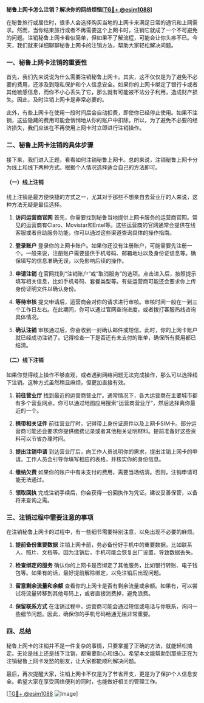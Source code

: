 **秘鲁上网卡怎么注销？解决你的网络烦恼[[TG💪+ @esim1088](https://t.me/s/esim1088)]**

在秘鲁旅行或居住时，很多人会选择购买当地的上网卡来满足日常的通讯和上网需求。然而，当你结束旅行或者不再需要这个上网卡时，注销它就成了一个不可避免的问题。注销秘鲁上网卡看似简单，但如果不了解流程，可能会让你头疼不已。今天，我们就来详细聊聊秘鲁上网卡的注销方法，帮助大家轻松解决问题。

### 一、秘鲁上网卡注销的重要性

首先，我们先来说说为什么需要注销秘鲁上网卡。其实，这不仅仅是为了避免不必要的费用，还涉及到隐私保护和个人信息安全。如果你的上网卡绑定了银行卡或者其他敏感信息，而你不小心丢失了它，那么就有可能被不法分子利用，造成财产损失。因此，及时注销上网卡是非常必要的。

此外，有些上网卡在使用一段时间后会自动扣费，即使你已经停止使用。如果不注销，这些隐藏的费用可能会悄悄地从你的账户中扣除。所以，为了避免不必要的经济损失，我们应该在不再使用上网卡时立即进行注销操作。

### 二、秘鲁上网卡注销的具体步骤

接下来，我们进入正题，看看如何注销秘鲁上网卡。总的来说，注销秘鲁上网卡分为线上和线下两种方式。根据个人情况选择适合自己的方法即可。

#### （一）线上注销

线上注销是最方便快捷的方式之一，尤其对于那些不想亲自去营业厅的人来说，这种方法无疑是最佳选择。

1. **访问运营商官网**
   首先，你需要找到秘鲁当地提供上网卡服务的运营商官网。常见的运营商有Claro、Movistar和Entel等。这些运营商的官网通常会提供在线客服或者自助服务功能，你可以通过这些渠道查询具体的操作指南。

2. **登录账户**
   登录你的上网卡账户。如果你还没有注册账户，可能需要先注册一个。一般来说，注册账户需要提供手机号码、邮箱地址以及身份证信息等。确保填写的信息准确无误，以免影响后续的操作。

3. **申请注销**
   在官网找到“注销账户”或“取消服务”的选项。点击进入后，按照提示填写相关信息，比如手机号码、套餐类型等。有些运营商可能还会要求你上传身份证明文件以确认身份。

4. **等待审核**
   提交申请后，运营商会对你的请求进行审核。审核时间一般在一到三个工作日左右。在此期间，你可以通过官网查询进度，或者拨打客服热线咨询具体情况。

5. **确认注销**
   审核通过后，你会收到一封确认邮件或短信。此时，你的上网卡账户就已经成功注销了。记得检查一下是否还有未支付的账单，确保所有费用都已结清。

#### （二）线下注销

如果你觉得线上操作不够直观，或者遇到网络问题无法完成操作，那么可以选择线下注销。这种方式虽然稍显麻烦，但更加直接有效。

1. **前往营业厅**
   找到最近的运营商营业厅。通常情况下，各大运营商在主要城市都有多个营业网点。你可以通过地图应用搜索“运营商营业厅”，然后选择离你最近的一个。

2. **携带相关证件**
   前往营业厅时，记得带上身份证原件以及上网卡SIM卡。部分运营商可能还会要求你提供缴费记录或者其他相关证明材料。提前准备好这些资料可以节省办理时间。

3. **提出注销申请**
   到达营业厅后，向工作人员说明你的需求，提出注销上网卡的申请。工作人员会引导你填写相应的表格，并核实你的身份信息。

4. **缴纳欠费**
   如果你的账户中有未支付的费用，需要当场结清。否则，注销申请可能无法通过。

5. **领取回执**
   完成注销手续后，你会获得一份回执作为凭证。建议妥善保管，以备将来查询之需。

### 三、注销过程中需要注意的事项

在注销秘鲁上网卡的过程中，有一些细节需要特别注意，以免出现不必要的麻烦。

1. **提前备份重要数据**
   注销上网卡前，务必备份好手机中的重要数据，比如联系人、照片、文档等。因为注销后，手机可能会恢复出厂设置，导致数据丢失。

2. **检查绑定的服务**
   确认你的上网卡是否绑定了其他服务，比如银行转账、电子钱包等。如果有的话，最好提前解除绑定，以免注销后出现问题。

3. **留意剩余流量和余额**
   查看你的上网卡是否有剩余流量或余额。如果有，可以尝试将流量转移到其他号码上，或者直接消费掉，避免浪费。

4. **保留联系方式**
   在注销过程中，运营商可能会通过短信或电话与你联系，询问一些细节问题。因此，确保你的手机号码畅通无阻非常重要。

### 四、总结

秘鲁上网卡的注销并不是一件复杂的事情，只要掌握了正确的方法，就能轻松搞定。无论是线上还是线下注销，都需要耐心和细心。希望本文能帮助到那些正在为注销秘鲁上网卡发愁的朋友，让大家都能顺利解决问题。

最后，再次提醒大家，注销上网卡不仅是为了节省开支，更是为了保护个人信息安全。希望大家在享受网络便利的同时，也能做好相关的管理工作。

[[TG💪+ @esim1088](https://t.me/s/esim1088) ![Image](https://i.postimg.cc/4NQfJmqS/Snipaste-2025-05-13-00-14-12.png)]